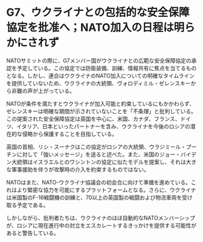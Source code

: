 # G7、ウクライナとの包括的な安全保障協定を批准へ；NATO加入の日程は明らかにされず

NATOサミットの際に、G7メンバー国がウクライナとの広範な安全保障協定の承認を予定している。この協定では防衛装備、訓練、情報共有に焦点を当てるものとなる。しかし、連合はウクライナのNATO加入についての明確なタイムラインを提供していないため、ウクライナの大統領、ヴォロディミル・ゼレンスキーから非難の声が上がっている。

NATOが条件を満たすとウクライナが加入可能と約束しているにもかかわらず、ゼレンスキーは明確な期間が示されていないことを「不条理」と批判している。この提案された安全保障協定は英国を中心に、米国、カナダ、フランス、ドイツ、イタリア、日本といったパートナーを含み、ウクライナを今後のロシアの潜在的な侵略から保護することを目指している。

英国の首相、リシ・スーナクはこの協定がロシアの大統領、ウラジミール・プーチンに対して「強いメッセージ」を送ると述べた。また、米国のジョー・バイデン大統領はイスラエルとのワシントンの協定に似たモデルを提案し、それは大きな軍事援助を伴うが攻撃時の介入を約束するものではない。

NATOはまた、NATO-ウクライナ協議会の初会合に向けて準備を進めている。これはより緊密な協力を可能にするプラットフォームとなる。さらに、ウクライナは米国製のF-16戦闘機の訓練と、70以上の英国製の戦闘および物流車両を受け取る予定である。

しかしながら、批判者たちは、ウクライナのほぼ自動的なNATOメンバーシップが、ロシアに現在進行中の対立をエスカレートするきっかけを提供する可能性があると警告している。